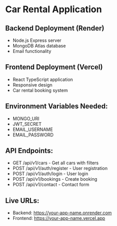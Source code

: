 # Car Rental Application

## Backend Deployment (Render)

- Node.js Express server
- MongoDB Atlas database
- Email functionality

## Frontend Deployment (Vercel)

- React TypeScript application
- Responsive design
- Car rental booking system

## Environment Variables Needed:

- MONGO_URI
- JWT_SECRET
- EMAIL_USERNAME
- EMAIL_PASSWORD

## API Endpoints:

- GET /api/v1/cars - Get all cars with filters
- POST /api/v1/auth/register - User registration
- POST /api/v1/auth/login - User login
- POST /api/v1/bookings - Create booking
- POST /api/v1/contact - Contact form

## Live URLs:

- Backend: https://your-app-name.onrender.com
- Frontend: https://your-app-name.vercel.app
